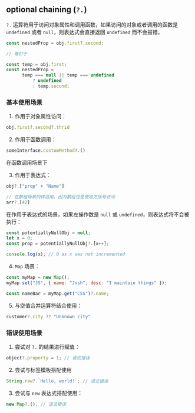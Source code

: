 ## optional chaining (`?.`)

`?.` 运算符用于访问对象属性和调用函数，如果访问的对象或者调用的函数是 `undefined` 或者 `null`，则表达式会直接返回 `undefined` 而不会报错。

```js
const nestedProp = obj.first?.second;

// 等价于

const temp = obj.first;
const nestedProp =
	  temp === null || temp === undefined 
		  ? undefined 
		  : temp.second;
```

### 基本使用场景

1. 作用于对象属性访问：

```js
obj.first?.second?.thrid
```

2. 作用于函数调用：

```js
someInterface.customMethod?.()
```

在函数调用场景下


3. 作用于表达式：

```js
obj?.["prop" + "Name"]

// 在数组场景同样适用，因为数组也是使用方括号访问
arr?.[42]
```

在作用于表达式的场景，如果左操作数是 `null` 或 `undefined`，则表达式将不会被执行：

```js
const potentiallyNullObj = null;
let x = 0;
const prop = potentiallyNullObj?.[x++];

console.log(x); // 0 as x was not incremented
```

4. `Map` 场景：

```js
const myMap = new Map();
myMap.set("JS", { name: "Josh", desc: "I maintain things" });

const nameBar = myMap.get("CSS")?.name;
```

5. 与空值合并运算符结合使用：

```js
customer?.city ?? "Unknown city"
```

### 错误使用场景

1. 尝试对 `?.` 的结果进行赋值：

```js
object?.property = 1; // 语法错误
```

2. 尝试与标签模板搭配使用

```js
String.raw?.`Hello, world!`; // 语法错误
```

3. 尝试与 `new` 表达式搭配使用：

```js
new Map?.(); // 语法错误
```


